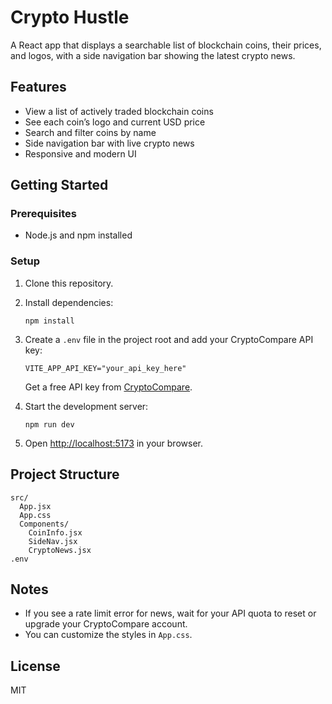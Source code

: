 # Crypto Hustle

A React app that displays a searchable list of blockchain coins, their prices, and logos, with a side navigation bar showing the latest crypto news.

## Features

- View a list of actively traded blockchain coins
- See each coin’s logo and current USD price
- Search and filter coins by name
- Side navigation bar with live crypto news
- Responsive and modern UI

## Getting Started

### Prerequisites

- Node.js and npm installed

### Setup

1. Clone this repository.
2. Install dependencies:
    ```
    npm install
    ```
3. Create a `.env` file in the project root and add your CryptoCompare API key:
    ```
    VITE_APP_API_KEY="your_api_key_here"
    ```
   Get a free API key from [CryptoCompare](https://www.cryptocompare.com/).

4. Start the development server:
    ```
    npm run dev
    ```

5. Open [http://localhost:5173](http://localhost:5173) in your browser.

## Project Structure

```
src/
  App.jsx
  App.css
  Components/
    CoinInfo.jsx
    SideNav.jsx
    CryptoNews.jsx
.env
```

## Notes

- If you see a rate limit error for news, wait for your API quota to reset or upgrade your CryptoCompare account.
- You can customize the styles in `App.css`.

## License

MIT